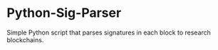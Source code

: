 # Python-Sig-Parser
Simple Python script that parses signatures in each block to research blockchains.
